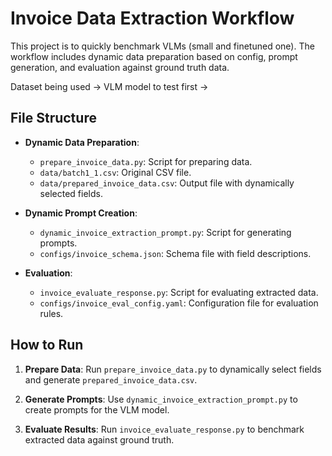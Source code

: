 # Invoice Data Extraction Workflow

This project is to quickly benchmark VLMs (small and finetuned one). The workflow includes dynamic data preparation based on config, prompt generation, and evaluation against ground truth data.

Dataset being used -> 
VLM model to test first -> 

## File Structure

- **Dynamic Data Preparation**:
  - `prepare_invoice_data.py`: Script for preparing data.
  - `data/batch1_1.csv`: Original CSV file.
  - `data/prepared_invoice_data.csv`: Output file with dynamically selected fields.

- **Dynamic Prompt Creation**:
  - `dynamic_invoice_extraction_prompt.py`: Script for generating prompts.
  - `configs/invoice_schema.json`: Schema file with field descriptions.

- **Evaluation**:
  - `invoice_evaluate_response.py`: Script for evaluating extracted data.
  - `configs/invoice_eval_config.yaml`: Configuration file for evaluation rules.

## How to Run

1. **Prepare Data**:
   Run `prepare_invoice_data.py` to dynamically select fields and generate `prepared_invoice_data.csv`.

2. **Generate Prompts**:
   Use `dynamic_invoice_extraction_prompt.py` to create prompts for the VLM model.

3. **Evaluate Results**:
   Run `invoice_evaluate_response.py` to benchmark extracted data against ground truth.


